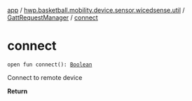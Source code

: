 [app](../../index.md) / [hwp.basketball.mobility.device.sensor.wicedsense.util](../index.md) / [GattRequestManager](index.md) / [connect](.)

# connect

`open fun connect(): `[`Boolean`](https://kotlinlang.org/api/latest/jvm/stdlib/kotlin/-boolean/index.html)

Connect to remote device

**Return**

